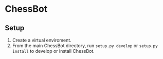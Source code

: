 # ChessBot

## Setup
1. Create a virtual enviroment.
2. From the main ChessBot directory, run `setup.py develop` or `setup.py install` to develop or install ChessBot.